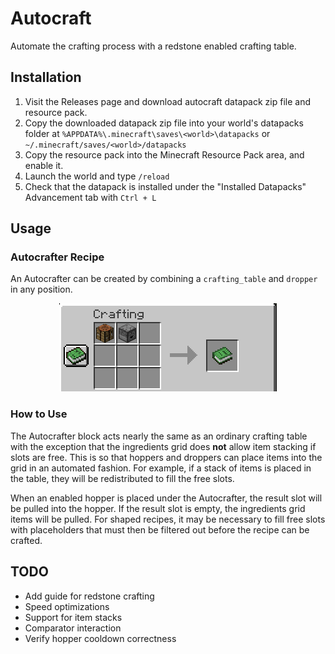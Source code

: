 # Autocraft
Automate the crafting process with a redstone enabled crafting table.

## Installation

1. Visit the Releases page and download autocraft datapack zip file and resource pack.
2. Copy the downloaded datapack zip file into your world's datapacks folder at `%APPDATA%\.minecraft\saves\<world>\datapacks` or `~/.minecraft/saves/<world>/datapacks`
3. Copy the resource pack into the Minecraft Resource Pack area, and enable it.
4. Launch the world and type `/reload`
5. Check that the datapack is installed under the "Installed Datapacks" Advancement tab with `Ctrl + L`

## Usage

### Autocrafter Recipe

An Autocrafter can be created by combining a `crafting_table` and `dropper` in any position.

<p align="center">
    <img src="docs/recipe.png" />
</p>

### How to Use

The Autocrafter block acts nearly the same as an ordinary crafting table with the exception that the ingredients grid does **not** allow item stacking if slots are free. This is so that hoppers and droppers can place items into the grid in an automated fashion. For example, if a stack of items is placed in the table, they will be redistributed to fill the free slots.

When an enabled hopper is placed under the Autocrafter, the result slot will be pulled into the hopper. If the result slot is empty, the ingredients grid items will be pulled. For shaped recipes, it may be necessary to fill free slots with placeholders that must then be filtered out before the recipe can be crafted.

## TODO

- Add guide for redstone crafting
- Speed optimizations
- Support for item stacks
- Comparator interaction
- Verify hopper cooldown correctness

